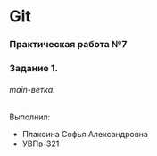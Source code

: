 # Git
### Практическая работа №7
### Задание 1.
###### main-ветка. 
Выполнил:
* Плаксина Софья Александровна
* УВПв-321
